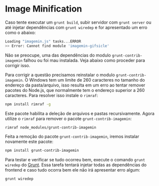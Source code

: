 # Image Minification

Caso tente executar um `grunt build`, subir servidor com `grunt server` ou até injetar dependências com `grunt wiredep` e for apresentado um erro como o abaixo:

```bash
Loading "imagemin.js" tasks...ERROR
>> Error: Cannot find module 'imagemin-gifsicle'
```

Não se preocupe, uma das dependências do modulo `grunt-contrib-imagemin` falhou ou foi mau instalada. Veja abaixo como proceder para corrigir isso.
 
Para corrigir a questão precisamos reinstalar o modulo `grunt-contrib-imagemin`. O Windows tem um limite de 260 caracteres no tamanho do endereço da pasta/arquivo, isso resulta em um erro ao tentar remover pacotes do Node.js, que normalmente tem o endereço superior a 260 caracteres. Para resolver isso instale o `rimraf`:

```bash
npm install rimraf -g
```

Este pacote habilita a deleção de arquivos e pastas recursivamente. Agora utilize o `rimraf` para remover o pacote `grunt-contrib-imagemin`:

```bash
rimraf node_modules/grunt-contrib-imagemin
```

Feita a remoção do pacote `grunt-contrib-imagemin`, iremos instalar novamente este pacote:

```bash
npm install grunt-contrib-imagemin
```

Para testar e verificar se tudo ocorreu bem, execute o comando `grunt wiredep` do [Grunt](http://gruntjs.com/). Essa tarefa tentará injetar todas as dependências do frontend e caso tudo ocorra bem ele não irá apresentar erro algum:

```bash
grunt wiredep
```
